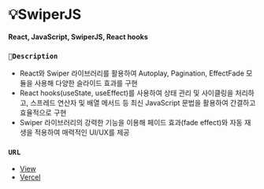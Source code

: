 # 💡SwiperJS

**React, JavaScript, SwiperJS, React hooks**



### `🎯Description`

- React와 Swiper 라이브러리를 활용하여 Autoplay, Pagination, EffectFade 모듈을 사용해 다양한 슬라이드 효과를 구현
- React hooks(useState, useEffect)를 사용하여 상태 관리 및 사이클링을 처리하고, 스프레드 연산자 및 배열 메서드 등 최신 JavaScript 문법을 활용하여 간결하고 효율적으로 구현
- Swiper 라이브러리의 강력한 기능을 이용해 페이드 효과(fade effect)와 자동 재생을 적용하여 매력적인 UI/UX를 제공

### `URL`
- [View](https://open-source10-tawny.vercel.app)
- [Vercel](https://vercel.com/harins-projects-c8638d5b/open-source10)


